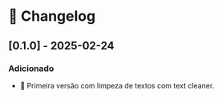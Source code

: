 # 📜 Changelog

## [0.1.0] - 2025-02-24
### Adicionado
- 🚀 Primeira versão com limpeza de textos com text cleaner.
